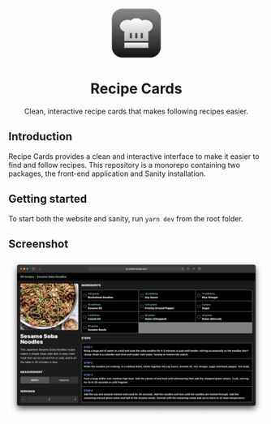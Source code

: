 <p align="center">
  <img width=100 height=100 alt="Screenshot" src="docs/icon.svg">
</p>
<div align="center">
  <h1>Recipe Cards</h1>
  <p>Clean, interactive recipe cards that makes following recipes easier.</p>
</div>

## Introduction

Recipe Cards provides a clean and interactive interface to make it easier to find and follow recipes. This repository is a monorepo containing two packages, the front-end application and Sanity installation.

## Getting started

To start both the website and sanity, run `yarn dev` from the root folder.

## Screenshot

![Recipe Card Screenshot](docs/screenshot.png)
